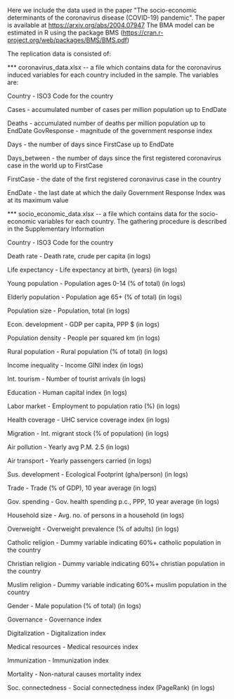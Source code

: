 Here we include the data used in the paper "The socio-economic determinants of the coronavirus disease (COVID-19) pandemic". 
The paper is available at https://arxiv.org/abs/2004.07947
The BMA model can be estimated in R using the package BMS (https://cran.r-project.org/web/packages/BMS/BMS.pdf)

The replication data is consisted of:

*** coronavirus_data.xlsx -- a file which contains data for the coronavirus induced variables for each country included in the sample. The variables are:

Country	- ISO3 Code for the country

Cases - accumulated number of cases per million population up to EndDate

Deaths - accumulated number of deaths per million population up to EndDate	GovResponse - magnitude of the government response index

Days - the number of days since FirstCase up to EndDate

Days_between - the number of days since the first registered coronavirus case in the world up to FirstCase

FirstCase - the date of the first registered coronavirus case in the country

EndDate - the last date at which the daily Government Response Index was at its maximum value

*** socio_economic_data.xlsx -- a file which contains data for the socio-economic variables for each country. The gathering procedure is described in the Supplementary Information

Country - ISO3 Code for the country

Death rate  - Death rate, crude  per capita (in logs)

Life expectancy - Life expectancy at birth, (years) (in logs)

Young population - Population ages 0-14 (\% of total) (in logs)

Elderly population - Population age 65+ (\% of total) (in logs)

Population size - Population, total (in logs)

Econ. development - GDP per capita, PPP \$ (in logs)

Population density - People per squared km (in logs)

Rural population - Rural population (\% of total) (in logs)

Income inequality - Income GINI index (in logs)

Int. tourism - Number of tourist arrivals (in logs)

Education - Human capital index (in logs)

Labor market - Employment to population ratio (\%) (in logs)

Health coverage - UHC service coverage index (in logs)

Migration - Int. migrant stock (\% of population) (in logs)

Air pollution - Yearly avg P.M. 2.5 (in logs)

Air transport - Yearly passengers carried (in logs)

Sus. development - Ecological Footprint (gha/person) (in logs)

Trade - Trade (\% of GDP), 10 year average (in logs)

Gov. spending - Gov. health spending p.c., PPP, 10 year average (in logs)

Household size - Avg. no. of persons in a household (in logs)

Overweight - Overweight prevalence (\% of adults) (in logs)

Catholic religion - Dummy variable indicating 60\%+ catholic population in the country

Christian religion - Dummy variable indicating 60\%+ christian population in the country

Muslim religion - Dummy variable indicating 60\%+ muslim population in the country

Gender -  Male population (\% of total) (in logs)

Governance - Governance index

Digitalization - Digitalization index

Medical resources - Medical resources index

Immunization - Immunization index

Mortality - Non-natural causes mortality index

Soc. connectedness - Social connectedness index (PageRank) (in logs)
